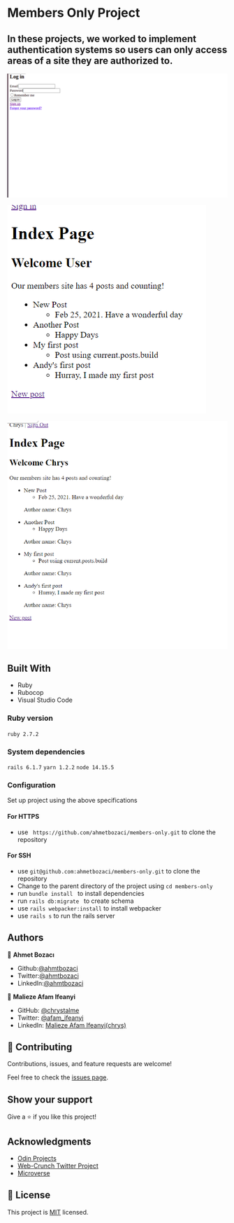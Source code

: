 # Members Only Project

## In these projects, we  worked to implement authentication systems so users can only access areas of a site they are authorized to.

![screenshot](./images/screenshot.png)

![screenshot](./images/screenshot_2.png)

![screenshot](./images/screenshot_3.png)
## Built With

- Ruby
- Rubocop
- Visual Studio Code

### Ruby version

  ``` ruby 2.7.2 ```

### System dependencies

  ``` rails 6.1.7 ```
  ``` yarn 1.2.2 ```
  ``` node 14.15.5 ```

### Configuration

  Set up project using the above specifications
   #### For HTTPS
   - use ``` https://github.com/ahmetbozaci/members-only.git``` to clone the repository
   #### For SSH
   - use ``` git@github.com:ahmetbozaci/members-only.git ``` to clone the repository
   - Change to the parent directory of the project using 
    ``` cd members-only ```
   - run ```bundle install ``` to install dependencies
   - run ```rails db:migrate ``` to create schema
   - use ``` rails webpacker:install ``` to install webpacker
   - use ``` rails s ``` to run the rails server

## Authors

👤 **Ahmet Bozacı**
- Github:[@ahmtbozaci](https://github.com/ahmetbozaci)
- Twitter:[@ahmtbozaci](https://twitter.com/ahmtbozaci)
- LinkedIn:[@ahmtbozaci](https://www.linkedin.com/in/ahmetbozaci/)

👤 **Malieze Afam Ifeanyi**

- GitHub: [@chrystalme](https://github.com/chrystalme)
- Twitter: [@afam_ifeanyi](https://twitter.com/afam_ifeanyi)
- LinkedIn: [Malieze Afam Ifeanyi(chrys)](https://linkedin.com/afam-chrys)

## 🤝 Contributing

Contributions, issues, and feature requests are welcome!

Feel free to check the [issues page](https://github.com/ahmetbozaci/members-only/issues).

## Show your support

Give a ⭐️ if you like this project!

## Acknowledgments

- [Odin Projects](https://www.theodinproject.com/courses/ruby-on-rails/lessons/authentication)
- [Web-Crunch Twitter Project](https://www.youtube.com/watch?v=5gUysPm64a4&feature=emb_logo) 
- [Microverse](https://microverse.com)

## 📝 License

This project is [MIT](LICENCE) licensed.

